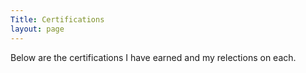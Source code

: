 ```yaml
---
Title: Certifications
layout: page
---
```

Below are the certifications I have earned and my relections on each.
